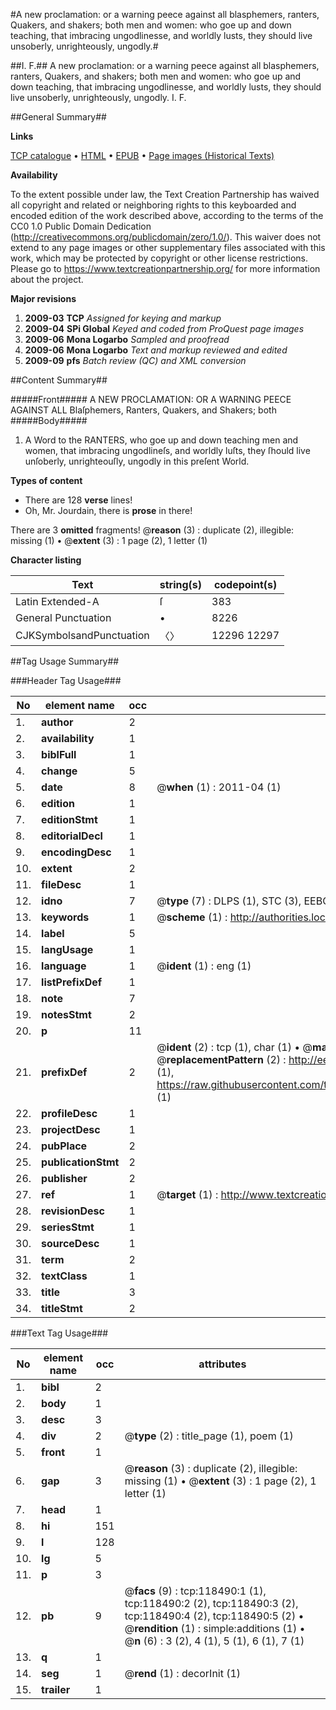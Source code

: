 #A new proclamation: or a warning peece against all blasphemers, ranters, Quakers, and shakers; both men and women: who goe up and down teaching, that imbracing ungodlinesse, and worldly lusts, they should live unsoberly, unrighteously, ungodly.#

##I. F.##
A new proclamation: or a warning peece against all blasphemers, ranters, Quakers, and shakers; both men and women: who goe up and down teaching, that imbracing ungodlinesse, and worldly lusts, they should live unsoberly, unrighteously, ungodly.
I. F.

##General Summary##

**Links**

[TCP catalogue](http://www.ota.ox.ac.uk/tcp/)  • 
[HTML](http://tei.it.ox.ac.uk/tcp/Texts-HTML/free/A85/A85044.html)  • 
[EPUB](http://tei.it.ox.ac.uk/tcp/Texts-EPUB/free/A85/A85044.epub) • 
[Page images (Historical Texts)](https://historicaltexts.jisc.ac.uk/eebo-99866225e)

**Availability**

To the extent possible under law, the Text Creation Partnership has waived all copyright and related or neighboring rights to this keyboarded and encoded edition of the work described above, according to the terms of the CC0 1.0 Public Domain Dedication (http://creativecommons.org/publicdomain/zero/1.0/). This waiver does not extend to any page images or other supplementary files associated with this work, which may be protected by copyright or other license restrictions. Please go to https://www.textcreationpartnership.org/ for more information about the project.

**Major revisions**

1. __2009-03__ __TCP__ *Assigned for keying and markup*
1. __2009-04__ __SPi Global__ *Keyed and coded from ProQuest page images*
1. __2009-06__ __Mona Logarbo__ *Sampled and proofread*
1. __2009-06__ __Mona Logarbo__ *Text and markup reviewed and edited*
1. __2009-09__ __pfs__ *Batch review (QC) and XML conversion*

##Content Summary##

#####Front#####
A NEW PROCLAMATION: OR A WARNING PEECE AGAINST ALL Blaſphemers, Ranters, Quakers, and Shakers; both 
#####Body#####

1. A Word to the RANTERS, who goe up and down teaching men and women, that imbracing ungodlineſs, and worldly luſts, they ſhould live unſoberly, unrighteouſly, ungodly in this preſent World.

**Types of content**

  * There are 128 **verse** lines!
  * Oh, Mr. Jourdain, there is **prose** in there!

There are 3 **omitted** fragments! 
 @__reason__ (3) : duplicate (2), illegible: missing (1)  •  @__extent__ (3) : 1 page (2), 1 letter (1)

**Character listing**


|Text|string(s)|codepoint(s)|
|---|---|---|
|Latin Extended-A|ſ|383|
|General Punctuation|•|8226|
|CJKSymbolsandPunctuation|〈〉|12296 12297|

##Tag Usage Summary##

###Header Tag Usage###

|No|element name|occ|attributes|
|---|---|---|---|
|1.|__author__|2||
|2.|__availability__|1||
|3.|__biblFull__|1||
|4.|__change__|5||
|5.|__date__|8| @__when__ (1) : 2011-04 (1)|
|6.|__edition__|1||
|7.|__editionStmt__|1||
|8.|__editorialDecl__|1||
|9.|__encodingDesc__|1||
|10.|__extent__|2||
|11.|__fileDesc__|1||
|12.|__idno__|7| @__type__ (7) : DLPS (1), STC (3), EEBO-CITATION (1), PROQUEST (1), VID (1)|
|13.|__keywords__|1| @__scheme__ (1) : http://authorities.loc.gov/ (1)|
|14.|__label__|5||
|15.|__langUsage__|1||
|16.|__language__|1| @__ident__ (1) : eng (1)|
|17.|__listPrefixDef__|1||
|18.|__note__|7||
|19.|__notesStmt__|2||
|20.|__p__|11||
|21.|__prefixDef__|2| @__ident__ (2) : tcp (1), char (1)  •  @__matchPattern__ (2) : ([0-9\-]+):([0-9IVX]+) (1), (.+) (1)  •  @__replacementPattern__ (2) : http://eebo.chadwyck.com/downloadtiff?vid=$1&page=$2 (1), https://raw.githubusercontent.com/textcreationpartnership/Texts/master/tcpchars.xml#$1 (1)|
|22.|__profileDesc__|1||
|23.|__projectDesc__|1||
|24.|__pubPlace__|2||
|25.|__publicationStmt__|2||
|26.|__publisher__|2||
|27.|__ref__|1| @__target__ (1) : http://www.textcreationpartnership.org/docs/. (1)|
|28.|__revisionDesc__|1||
|29.|__seriesStmt__|1||
|30.|__sourceDesc__|1||
|31.|__term__|2||
|32.|__textClass__|1||
|33.|__title__|3||
|34.|__titleStmt__|2||


###Text Tag Usage###

|No|element name|occ|attributes|
|---|---|---|---|
|1.|__bibl__|2||
|2.|__body__|1||
|3.|__desc__|3||
|4.|__div__|2| @__type__ (2) : title_page (1), poem (1)|
|5.|__front__|1||
|6.|__gap__|3| @__reason__ (3) : duplicate (2), illegible: missing (1)  •  @__extent__ (3) : 1 page (2), 1 letter (1)|
|7.|__head__|1||
|8.|__hi__|151||
|9.|__l__|128||
|10.|__lg__|5||
|11.|__p__|3||
|12.|__pb__|9| @__facs__ (9) : tcp:118490:1 (1), tcp:118490:2 (2), tcp:118490:3 (2), tcp:118490:4 (2), tcp:118490:5 (2)  •  @__rendition__ (1) : simple:additions (1)  •  @__n__ (6) : 3 (2), 4 (1), 5 (1), 6 (1), 7 (1)|
|13.|__q__|1||
|14.|__seg__|1| @__rend__ (1) : decorInit (1)|
|15.|__trailer__|1||
